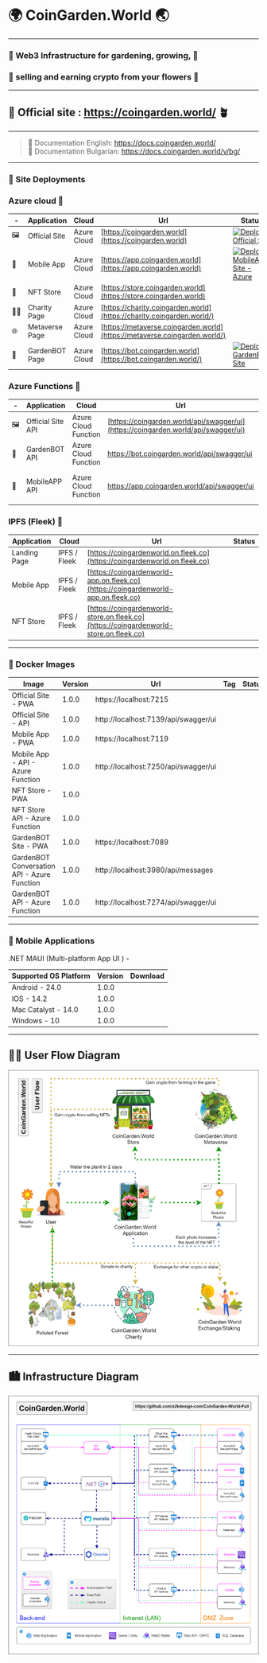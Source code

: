 # 🌍 CoinGarden.World 🌏
---
### 🌷 Web3 Infrastructure for gardening, growing,  🌺
### 🌻 selling and earning crypto from your flowers 🌼
---
## 🔗 Official site : https://coingarden.world/ 🪴
---
> 🌱 Documentation English:
https://docs.coingarden.world/  
> 🌴 Documentation Bulgarian: 
https://docs.coingarden.world/v/bg/

---
### 🚀  Site Deployments
### Azure cloud 🚀
| - | Application | Cloud | Url | Status |
| - | - | - | - | - |
| 🖼️ | Official Site | Azure Cloud | [https://coingarden.world](https://coingarden.world) | [![Deploy Official Site](https://github.com/s2kdesign-com/CoinGardenWorld/actions/workflows/official-site-azure-static-web-apps.yml/badge.svg)](https://github.com/s2kdesign-com/CoinGardenWorld/actions/workflows/official-site-azure-static-web-apps.yml) |
| 📱 | Mobile App | Azure Cloud | [https://app.coingarden.world](https://app.coingarden.world)  | [![Deploy MobileAPP Site - Azure](https://github.com/s2kdesign-com/CoinGardenWorld/actions/workflows/mobileapp-site-azure-static-web-apps.yml/badge.svg)](https://github.com/s2kdesign-com/CoinGardenWorld/actions/workflows/mobileapp-site-azure-static-web-apps.yml) | 
| 🏪 | NFT Store | Azure Cloud | [https://store.coingarden.world](https://store.coingarden.world) |  |
| 🧑‍🌾 | Charity Page | Azure Cloud | [https://charity.coingarden.world](https://charity.coingarden.world/) |  |
| 🌐 | Metaverse Page | Azure Cloud | [https://metaverse.coingarden.world](https://metaverse.coingarden.world/) |  |
| 🤖 | GardenBOT Page | Azure Cloud | [https://bot.coingarden.world](https://bot.coingarden.world/) | [![Deploy GardenBOT Site](https://github.com/s2kdesign-com/CoinGardenWorld/actions/workflows/gardenbot-site-azure-static-web-apps.yml/badge.svg)](https://github.com/s2kdesign-com/CoinGardenWorld/actions/workflows/gardenbot-site-azure-static-web-apps.yml) |

### Azure Functions 🚀
| - | Application | Cloud | Url | Status |
| - | - | - | - | - |
| 🖼️ | Official Site API | Azure Cloud Function | [https://coingarden.world/api/swagger/ui](https://coingarden.world/api/swagger/ui) | [![Deploy Official Site](https://github.com/s2kdesign-com/CoinGardenWorld/actions/workflows/official-site-azure-static-web-apps.yml/badge.svg)](https://github.com/s2kdesign-com/CoinGardenWorld/actions/workflows/official-site-azure-static-web-apps.yml) |
| 🤖 | GardenBOT API | Azure Cloud Function | https://bot.coingarden.world/api/swagger/ui | [![Deploy GardenBOT Site](https://github.com/s2kdesign-com/CoinGardenWorld/actions/workflows/gardenbot-site-azure-static-web-apps.yml/badge.svg)](https://github.com/s2kdesign-com/CoinGardenWorld/actions/workflows/gardenbot-site-azure-static-web-apps.yml) |
| 📱 | MobileAPP API | Azure Cloud Function | https://app.coingarden.world/api/swagger/ui | [![Deploy MobileAPP Site - Azure](https://github.com/s2kdesign-com/CoinGardenWorld/actions/workflows/mobileapp-site-azure-static-web-apps.yml/badge.svg)](https://github.com/s2kdesign-com/CoinGardenWorld/actions/workflows/mobileapp-site-azure-static-web-apps.yml) |

### IPFS (Fleek) 🚀
| Application | Cloud | Url | Status |
| - | - | - | - |
| Landing Page | IPFS / Fleek | [https://coingardenworld.on.fleek.co](https://coingardenworld.on.fleek.co) |  |
| Mobile App | IPFS / Fleek | [https://coingardenworld-app.on.fleek.co](https://coingardenworld-app.on.fleek.co) |  |
| NFT Store | IPFS / Fleek | [https://coingardenworld-store.on.fleek.co](https://coingardenworld-store.on.fleek.co) |  |


---
### 🚢 Docker Images
| Image | Version | Url | Tag | Status | 
| ------------- | ------------- | ------------- | ------------- | ------------- | 
| Official Site - PWA | 1.0.0 | https://localhost:7215  | |
| Official Site - API | 1.0.0 | http://localhost:7139/api/swagger/ui |  |  |
| Mobile App - PWA | 1.0.0 | https://localhost:7119 |  |  |
| Mobile App - API - Azure Function | 1.0.0 | http://localhost:7250/api/swagger/ui |  | |
| NFT Store - PWA | 1.0.0 | | |
| NFT Store API - Azure Function | 1.0.0 | | |
| GardenBOT Site - PWA | 1.0.0 | https://localhost:7089 | |
| GardenBOT Conversation API - Azure Function | 1.0.0 | http://localhost:3980/api/messages | |
| GardenBOT API - Azure Function | 1.0.0 | http://localhost:7274/api/swagger/ui | |

---
### 📱 Mobile Applications
.NET MAUI (Multi-platform App UI ) - 

| Supported OS Platform | Version | Download | 
| ------------- | ------------- | ------------- | 
| Android - 24.0 | 1.0.0 |  | 
| IOS - 14.2 | 1.0.0 |  | 
| Mac Catalyst - 14.0 | 1.0.0 | | 
| Windows - 10 | 1.0.0 |  | 

---

## 🧑‍🌾 User Flow Diagram
![infrastructure](https://github.com/s2kdesign-com/CoinGardenWorld/blob/main/docs/assets/UserFlowDiagram.drawio.png?raw=true)

---
## 🏙️ Infrastructure Diagram
![infrastructure](https://github.com/s2kdesign-com/CoinGardenWorld/blob/main/docs/assets/InfrastructureDiagram.drawio.png?raw=true)
